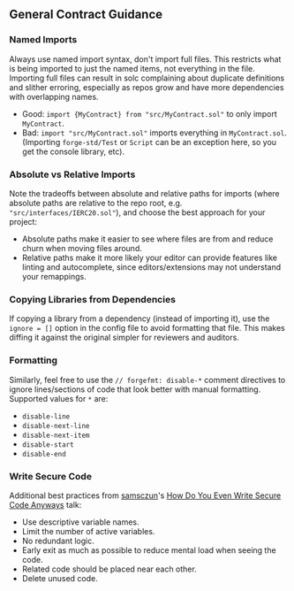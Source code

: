 ## General Contract Guidance

### Named Imports

Always use named import syntax, don't import full files. This restricts what is being imported to just the named items, not everything in the file. Importing full files can result in solc complaining about duplicate definitions and slither erroring, especially as repos grow and have more dependencies with overlapping names.

- Good: `import {MyContract} from "src/MyContract.sol"` to only import `MyContract`.
- Bad: `import "src/MyContract.sol"` imports everything in `MyContract.sol`. (Importing `forge-std/Test` or `Script` can be an exception here, so you get the console library, etc).

### Absolute vs Relative Imports

Note the tradeoffs between absolute and relative paths for imports (where absolute paths are relative to the repo root, e.g. `"src/interfaces/IERC20.sol"`), and choose the best approach for your project:

- Absolute paths make it easier to see where files are from and reduce churn when moving files around.
- Relative paths make it more likely your editor can provide features like linting and autocomplete, since editors/extensions may not understand your remappings.

### Copying Libraries from Dependencies

If copying a library from a dependency (instead of importing it), use the `ignore = []` option in the config file to avoid formatting that file. This makes diffing it against the original simpler for reviewers and auditors.

### Formatting

Similarly, feel free to use the `// forgefmt: disable-*` comment directives to ignore lines/sections of code that look better with manual formatting. Supported values for `*` are:

- `disable-line`
- `disable-next-line`
- `disable-next-item`
- `disable-start`
- `disable-end`

### Write Secure Code

Additional best practices from [samsczun](https://twitter.com/samczsun)'s [How Do You Even Write Secure Code Anyways](https://www.youtube.com/watch?v=Wm3t8Fuiy1E) talk:

- Use descriptive variable names.
- Limit the number of active variables.
- No redundant logic.
- Early exit as much as possible to reduce mental load when seeing the code.
- Related code should be placed near each other.
- Delete unused code.
